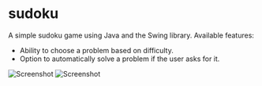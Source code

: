 # sudoku
A simple sudoku game using Java and the Swing library. Available features:
- Ability to choose a problem based on difficulty.
- Option to automatically solve a problem if the user asks for it.

![Screenshot](/Screenshot(1).jpg)
![Screenshot](/Screenshot(2).jpg)

